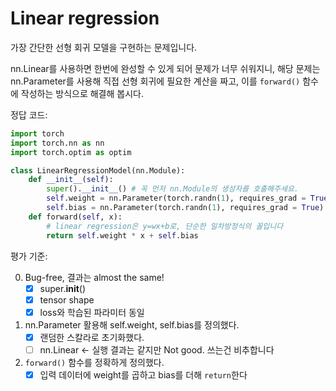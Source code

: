 # Linear regression
가장 간단한 선형 회귀 모델을 구현하는 문제입니다.

nn.Linear를 사용하면 한번에 완성할 수 있게 되어 문제가 너무 쉬워지니, 해당 문제는 nn.Parameter를 사용해 직접 선형 회귀에 필요한 계산을 짜고, 이를 `forward()` 함수에 작성하는 방식으로 해결해 봅시다.

정답 코드:

```python
import torch
import torch.nn as nn
import torch.optim as optim

class LinearRegressionModel(nn.Module):
    def __init__(self):
        super().__init__() # 꼭 먼저 nn.Module의 생성자를 호출해주세요.
        self.weight = nn.Parameter(torch.randn(1), requires_grad = True) # learnable 한 nn.Parameter로 선언해야 합니다.
        self.bias = nn.Parameter(torch.randn(1), requires_grad = True)
    def forward(self, x):
        # linear regression은 y=wx+b로, 단순한 일차방정식의 꼴입니다
        return self.weight * x + self.bias

```

평가 기준:

0. Bug-free, 결과는 almost the same!
    - [x] super.__init__()
    - [x] tensor shape
    - [x] loss와 학습된 파라미터 동일
1. nn.Parameter 활용해 self.weight, self.bias를 정의했다.
    - [x] 랜덤한 스칼라로 초기화했다.
    - [ ] nn.Linear <- 실행 결과는 같지만 Not good. 쓰는건 비추합니다
2. `forward()` 함수를 정확하게 정의했다.
    - [x] 입력 데이터에 weight를 곱하고 bias를 더해 `return`한다